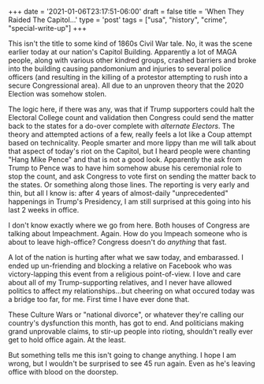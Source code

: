 +++
date = '2021-01-06T23:17:51-06:00'
draft = false
title = 'When They Raided The Capitol...'
type = 'post'
tags = ["usa", "history", "crime", "special-write-up"]
+++

This isn't the title to some kind of 1860s Civil War tale.  No, it was the scene earlier today at our nation's Capitol Building.  Apparently a lot of MAGA people, along with various other kindred groups, crashed barriers and broke into the building causing pandomonium and injuries to several police officers (and resulting in the killing of a protestor attempting to rush into a secure Congressional area). All due to an unproven theory that the 2020 Election was somehow stolen. <br /> 

The logic here, if there was any, was that if Trump supporters could halt the Electoral College count and validation then Congress could send the matter back to the states for a do-over complete with <i>alternate Electors</i>.  The theory and attempted actions of a few, really feels a lot like a Coup attempt based on technicality. People smarter and more lippy than me will talk about that aspect of today's riot on the Capitol, but I heard people were chanting "Hang Mike Pence" and that is not a good look.  Apparently the ask from Trump to Pence was to have him somehow abuse his ceremonial role to stop the count, and ask Congress to vote first on sending the matter back to the states.  Or something along those lines.  The reporting is very early and thin, but all I know is: after 4 years of almost-daily "unprecedented" happenings in Trump's Presidency, I am still surprised at this going into his last 2 weeks in office.<br /> 

I don't know exactly where we go from here.  Both houses of Congress are talking about Impeachment.  Again.  How do you Impeach someone who is about to leave high-office?  Congress doesn't do <i>anything</i> that fast.  <br />

A lot of the nation is hurting after what we saw today, and embarassed.  I ended up un-friending and blocking a relative on Facebook who was victory-lapping this event from a religious point-of-view.  I love and care about all of my Trump-supporting relatives, and I never have allowed politics to affect my relationships...but cheering on what occured today was a bridge too far, for me.  First time I have ever done that.<br />

These Culture Wars or "national divorce", or whatever they're calling our country's dysfunction this month, has got to end.  And politicians making grand unprovable claims, to stir-up people into rioting, shouldn't really ever get to hold office again.  At the least.<br />

But something tells me this isn't going to change anything.  I hope I am wrong, but I wouldn't be surprised to see 45 run again.  Even as he's leaving office with blood on the doorstep.
